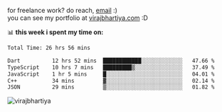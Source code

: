 for freelance work? do reach, [email](mailto:vlbhartiya@gmail.com) :)<br/>
you can see my portfolio at [virajbhartiya.com](https://virajbhartiya.com) :D

📊 **this week i spent my time on:**

<!--START_SECTION:waka-->

```txt
Total Time: 26 hrs 56 mins

Dart          12 hrs 52 mins  ████████████░░░░░░░░░░░░░   47.66 %
TypeScript    10 hrs 7 mins   █████████▒░░░░░░░░░░░░░░░   37.49 %
JavaScript    1 hr 5 mins     █░░░░░░░░░░░░░░░░░░░░░░░░   04.01 %
C++           34 mins         ▓░░░░░░░░░░░░░░░░░░░░░░░░   02.14 %
JSON          29 mins         ▒░░░░░░░░░░░░░░░░░░░░░░░░   01.82 %
```

<!--END_SECTION:waka-->

<p align="left"> <img src="https://komarev.com/ghpvc/?username=virajbhartiya&color=blue" alt="virajbhartiya" /> </p>
